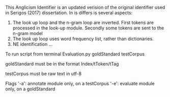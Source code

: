 This Anglicism Identifier is an updated verision of the original identifier used in Serigos (2017) dissertation. In is differs is several aspects:

1. The look up loop and the n-gram loop are inverted. First tokens are processed in the look-up module. Secondly some tokens are sent to the n-gram model
2. The look up loop uses word frequency list, rather than dictionaries.
3. NE identification ...

To run script from terminal
  Evaluation.py goldStandard testCorpus
  
goldStandard must be in the format Index/tToken/tTag

testCorpus must be raw text in utf-8

Flags
'-a': annotate module only, on a testCorpus
'-e': evaluate module only, on a goldStandard